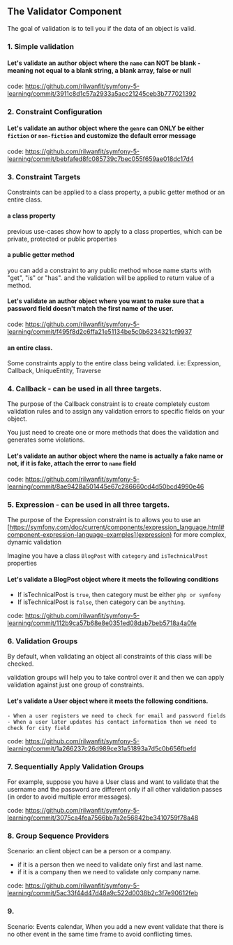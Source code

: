 ## The Validator Component
The goal of validation is to tell you if the data of an object is valid.

### 1. Simple validation 
#### Let's validate an author object where the `name` can NOT be blank -  meaning not equal to a blank string, a blank array, false or null

code: https://github.com/rilwanfit/symfony-5-learning/commit/3911c8d1c57a2933a5acc21245ceb3b777021392

### 2. Constraint Configuration

#### Let's validate an author object where the `genre` can ONLY be either `fiction` or `non-fiction` and customize the default error message

code: https://github.com/rilwanfit/symfony-5-learning/commit/bebfafed8fc085739c7bec055f659ae018dc17d4

### 3. Constraint Targets 

Constraints can be applied to a class property, a public getter method or an entire class.

#### a class property
previous use-cases show how to apply to a class properties, which can be private, protected or public properties

#### a public getter method 

you can add a constraint to any public method whose name starts with "get", "is" or "has". and the validation will be applied to return value of a method.

#### Let's validate an author object where you want to make sure that a password field doesn't match the first name of the user.

code: https://github.com/rilwanfit/symfony-5-learning/commit/f495f8d2c6ffa21e51134be5c0b6234321cf9937

#### an entire class.

Some constraints apply to the entire class being validated. i.e: Expression, Callback, UniqueEntity, Traverse

### 4. Callback - can be used in all three targets.

The purpose of the Callback constraint is to create completely custom validation rules and to assign any validation errors to specific fields on your object.

 You just need to create one or more methods that does the validation and generates some violations.
 
#### Let's validate an author object where the name is actually a fake name or not, if it is fake, attach the error to `name` field
 
 code: https://github.com/rilwanfit/symfony-5-learning/commit/8ae9428a501445e67c286660cd4d50bcd4990e46 
 
### 5. Expression - can be used in all three targets.

The purpose of the Expression constraint is to allows you to use an [https://symfony.com/doc/current/components/expression_language.html#component-expression-language-examples](expression) for more complex, dynamic validation

Imagine you have a class `BlogPost` with `category` and `isTechnicalPost` properties

#### Let's validate a BlogPost object where it meets the following conditions
   - If isTechnicalPost is `true`, then category must be either `php or symfony`
   - If isTechnicalPost is `false`, then category can be `anything`.

   code: https://github.com/rilwanfit/symfony-5-learning/commit/112b9ca57b68e8e0351ed08dab7beb5718a4a0fe
   
### 6. Validation Groups

By default, when validating an object all constraints of this class will be checked.

validation groups will help you to take control over it and then we can apply validation against just one group of constraints.

#### Let's validate a User object where it meets the following conditions.
    - When a user registers we need to check for email and password fields
    - When a user later updates his contact information then we need to check for city field

code: https://github.com/rilwanfit/symfony-5-learning/commit/1a266237c26d989ce31a51893a7d5c0b656fbefd

### 7. Sequentially Apply Validation Groups

For example, suppose you have a User class and want to validate that the username and the password are different only if all other validation passes (in order to avoid multiple error messages).

code: https://github.com/rilwanfit/symfony-5-learning/commit/3075ca4fea7566bb7a2e56842be3410759f78a48

### 8. Group Sequence Providers

Scenario: an client object can be a person or a company. 
 - if it is a person then we need to validate only first and last name.
 - if it is a company then we need to validate only company name.

code: https://github.com/rilwanfit/symfony-5-learning/commit/5ac33f44d47d48a9c522d0038b2c3f7e90612feb

### 9. 
Scenario: Events calendar, When you add a new event validate that there is no other event in the same time frame to avoid conflicting times. 

